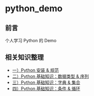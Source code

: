 # python_demo

## 前言
个人学习 Python 的 Demo


## 相关知识整理
- [一）Python 安装 & 规范](https://juejin.cn/post/7066700863732973604)
- [二）Python 基础知识：数据类型 & 序列](https://juejin.cn/post/7066807356423667719)
- [三）Python 基础知识：字典 & 集合](https://juejin.cn/post/7067179995231158286)
- [四）Python 基础知识：条件 & 循环](https://juejin.cn/post/7067556746520166408)
